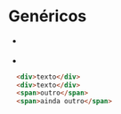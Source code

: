 # Genéricos
  - <div>
  - <span>

```html
  <div>texto</div>
  <div>texto</div>
  <span>outro</span>
  <span>ainda outro</span>
```